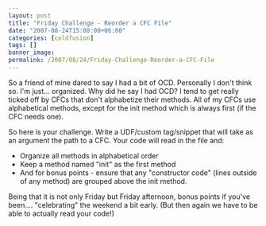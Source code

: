 ```yaml
---
layout: post
title: "Friday Challenge - Reorder a CFC File"
date: "2007-08-24T15:08:00+06:00"
categories: [coldfusion]
tags: []
banner_image: 
permalink: /2007/08/24/Friday-Challenge-Reorder-a-CFC-File
---
```


So a friend of mine dared to say I had a bit of OCD. Personally I don't think so. I'm just... organized. Why did he say I had OCD? I tend to get really ticked off by CFCs that don't alphabetize their methods. All of my CFCs use alphabetical methods, except for the init method which is always first (if the CFC needs one). 

So here is your challenge. Write a UDF/custom tag/snippet that will take as an argument the path to a CFC. Your code will read in the file and:

<ul>
<li>Organize all methods in alphabetical order
<li>Keep a method named "init" as the first method
<li>And for bonus points - ensure that any "constructor code" (lines outside of any method) are grouped above the init method.
</ul>

Being that it is not only Friday but Friday afternoon, bonus points if you've been.... "celebrating" the weekend a bit early. (But then again we have to be able to actually read your code!)